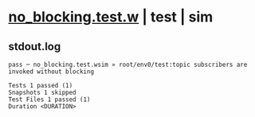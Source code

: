 # [no_blocking.test.w](../../../../../../tests/sdk_tests/topic/no_blocking.test.w) | test | sim

## stdout.log
```log
pass ─ no_blocking.test.wsim » root/env0/test:topic subscribers are invoked without blocking

Tests 1 passed (1)
Snapshots 1 skipped
Test Files 1 passed (1)
Duration <DURATION>
```

